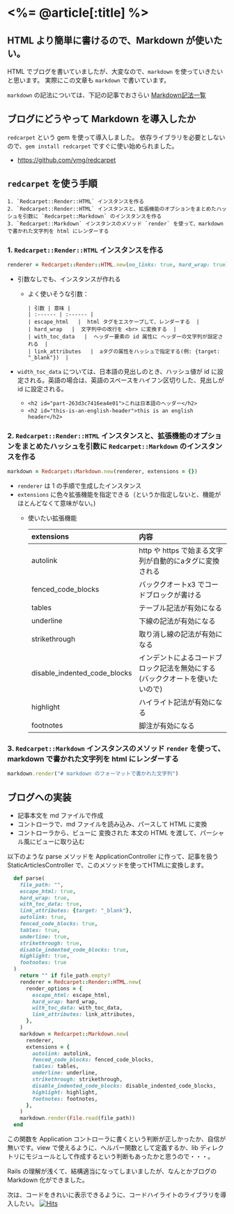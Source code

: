 # <%= @article[:title] %>
## HTML より簡単に書けるので、Markdown が使いたい。
HTML でブログを書いていましたが、大変なので、`markdown` を使っていきたいと思います。
実際にこの文章も `markdown` で書いています。

`markdown` の記法については、下記の記事でおさらい
[Markdown記法一覧](https://qiita.com/oreo/items/82183bfbaac69971917f)


## ブログにどうやって Markdown を導入したか
`redcarpet` という gem を使って導入しました。
依存ライブラリを必要としないので、`gem install redcarpet` ですぐに使い始められました。

* https://github.com/vmg/redcarpet

## `redcarpet` を使う手順
    1. `Redcarpet::Render::HTML` インスタンスを作る
    2. `Redcarpet::Render::HTML` インスタンスと、拡張機能のオプションをまとめたハッシュを引数に `Redcarpet::Markdown` のインスタンスを作る
    3. `Redcarpet::Markdown` インスタンスのメソッド `render` を使って、markdown で書かれた文字列を html にレンダーする

### 1. `Redcarpet::Render::HTML` インスタンスを作る
```ruby
renderer = Redcarpet::Render::HTML.new(no_links: true, hard_wrap: true)
```
* 引数なしでも、インスタンスが作れる
  * よく使いそうな引数：

        | 引数 | 意味 |
        | :------ | :------ |
        | escape_html   |  html タグをエスケープして、レンダーする  |
        | hard_wrap   |  文字列中の改行を <br> に変換する  |
        | with_toc_data   |  ヘッダー要素の id 属性に ヘッダーの文字列が設定される  |
        | link_attributes   |  aタグの属性をハッシュで指定する(例: {target: "_blank"})  |

* `width_toc_data` については、日本語の見出しのとき、ハッシュ値が id に設定される。英語の場合は、英語のスペースをハイフン区切りした、見出しが id に設定される。

    * `<h2 id="part-263d3c7416ea4e01">これは日本語のヘッダー</h2>`
    * `<h2 id="this-is-an-english-header">this is an english header</h2>`

### 2. `Redcarpet::Render::HTML` インスタンスと、拡張機能のオプションをまとめたハッシュを引数に `Redcarpet::Markdown` のインスタンスを作る
```ruby
markdown = Redcarpet::Markdown.new(renderer, extensions = {})
```
* `renderer` は 1 の手順で生成したインスタンス
* `extensions` に色々拡張機能を指定できる（というか指定しないと、機能がほとんどなくて意味がない。)
  * 使いたい拡張機能

    | extensions | 内容 |
    | :------ | :------- |
    | autolink   | http や https で始まる文字列が自動的にaタグに変換される   |
    | fenced_code_blocks   | バッククオートx3 でコードブロックが書ける  |
    | tables   | テーブル記法が有効になる |
    | underline   |  下線の記法が有効になる  |
    | strikethrough   |  取り消し線の記法が有効になる  |
    | disable_indented_code_blocks   |  インデントによるコードブロック記法を無効にする(バッククオートを使いたいので)  |
    | highlight   |  ハイライト記法が有効になる  |
    | footnotes   |  脚注が有効になる  |


### 3. `Redcarpet::Markdown` インスタンスのメソッド `render` を使って、markdown で書かれた文字列を html にレンダーする
```ruby
markdown.render("# markdown のフォーマットで書かれた文字列")
```

## ブログへの実装
* 記事本文を md ファイルで作成
* コントローラで、md ファイルを読み込み、パースして HTML に変換
* コントローラから、ビューに 変換された 本文の HTML を渡して、パーシャル風にビューに取り込む

以下のような parse メソッドを ApplicationController に作って、記事を扱う StaticArticlesController で、このメソッドを使ってHTMLに変換します。

```ruby
  def parse(
    file_path: "",
    escape_html: true,
    hard_wrap: true,
    with_toc_data: true,
    link_attributes: {target: "_blank"},
    autolink: true,
    fenced_code_blocks: true,
    tables: true,
    underline: true,
    strikethrough: true,
    disable_indented_code_blocks: true,
    highlight: true,
    footnotes: true
  )
    return "" if file_path.empty?
    renderer = Redcarpet::Render::HTML.new(
      render_options = {
        escape_html: escape_html,
        hard_wrap: hard_wrap,
        with_toc_data: with_toc_data,
        link_attributes: link_attributes,
      },
    )
    markdown = Redcarpet::Markdown.new(
      renderer,
      extensions = {
        autolink: autolink,
        fenced_code_blocks: fenced_code_blocks,
        tables: tables,
        underline: underline,
        strikethrough: strikethrough,
        disable_indented_code_blocks: disable_indented_code_blocks,
        highlight: highlight,
        footnotes: footnotes,
      },
    )
    markdown.render(File.read(file_path))
  end
```

この関数を Application コントローラに書くという判断が正しかったか、自信が無いです。view で使えるように、ヘルパー関数として定義するか、lib ディレクトリにモジュールとして作成するという判断もあったかと思うので・・・。

Rails の理解が浅くて、結構適当になってしまいましたが、なんとかブログの Markdown 化ができました。

次は、コードをきれいに表示できるように、コードハイライトのライブラリを導入したい。
[![Hits](https://hits.seeyoufarm.com/api/count/incr/badge.svg?url=https%3A%2F%2Fgithub.com%2FJunya-Takaesu%2Fsaba-sand&count_bg=%2386927C&title_bg=%23555555&icon=&icon_color=%23E7E7E7&title=hits&edge_flat=false)](https://hits.seeyoufarm.com)